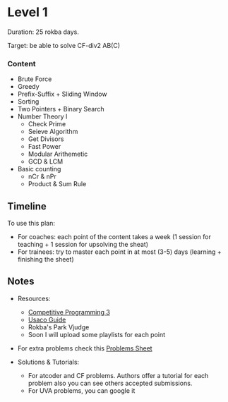 # Level 1
Duration: 25 rokba days.

Target: be able to solve CF-div2 AB(C)

### Content
* Brute Force
* Greedy
* Prefix-Suffix + Sliding Window
* Sorting
* Two Pointers + Binary Search
* Number Theory I
  - Check Prime
  - Seieve Algorithm
  - Get Divisors
  - Fast Power
  - Modular Arithemetic
  - GCD & LCM
* Basic counting
  - nCr & nPr
  - Product & Sum Rule

## Timeline
To use this plan:
 - For coaches: each point of the content takes a week (1 session for teaching + 1 session for upsolving the sheat)
 - For trainees: try to master each point in at most (3-5) days (learning + finishing the sheet)

## Notes
* Resources:

   - [Competitive Programming 3](https://drive.google.com/file/d/145iYn20prtNwKYLbN6GpGNlzAtCQuSG_/view?usp=sharing)
   - [Usaco Guide](https://usaco.guide/)
   - Rokba's Park Vjudge
   - Soon I will upload some playlists for each point
   
* For extra problems check this [Problems Sheet](https://docs.google.com/spreadsheets/d/1blSbPr1pAFZSzlAi2IVdTeytz2yO7Ejx9SeQWOSxY0w/edit#gid=1542041463)

* Solutions & Tutorials:
  - For atcoder and CF problems. Authors offer a tutorial for each problem also you can see others accepted submissions.
  - For UVA problems, you can google it

